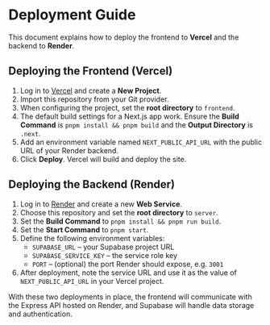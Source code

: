 # Deployment Guide

This document explains how to deploy the frontend to **Vercel** and the backend to **Render**.

## Deploying the Frontend (Vercel)

1. Log in to [Vercel](https://vercel.com/) and create a **New Project**.
2. Import this repository from your Git provider.
3. When configuring the project, set the **root directory** to `frontend`.
4. The default build settings for a Next.js app work. Ensure the **Build Command** is `pnpm install && pnpm build` and the **Output Directory** is `.next`.
5. Add an environment variable named `NEXT_PUBLIC_API_URL` with the public URL of your Render backend.
6. Click **Deploy**. Vercel will build and deploy the site.

## Deploying the Backend (Render)

1. Log in to [Render](https://render.com/) and create a new **Web Service**.
2. Choose this repository and set the **root directory** to `server`.
3. Set the **Build Command** to `pnpm install && pnpm run build`.
4. Set the **Start Command** to `pnpm start`.
5. Define the following environment variables:
   - `SUPABASE_URL` – your Supabase project URL
   - `SUPABASE_SERVICE_KEY` – the service role key
   - `PORT` – (optional) the port Render should expose, e.g. `3001`
6. After deployment, note the service URL and use it as the value of `NEXT_PUBLIC_API_URL` in your Vercel project.

With these two deployments in place, the frontend will communicate with the Express API hosted on Render, and Supabase will handle data storage and authentication.
